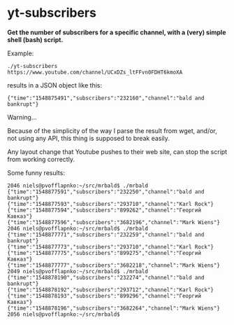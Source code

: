 # yt-subscribers

**Get the number of subscribers for a specific channel, with a (very) simple shell (bash) script.**

Example:

```
./yt-subscribers https://www.youtube.com/channel/UCxDZs_ltFFvn0FDHT6kmoXA
```

results in a JSON object like this:

```
{"time":"1548875491","subscribers":"232160","channel":"bald and bankrupt"}
```

Warning...

Because of the simplicity of the way I parse the result from wget, and/or, not using any API, this thing is supposed to break easily.

Any layout change that Youtube pushes to their web site, can stop the script from working correctly.

Some funny results:

```
2046 niels@pvofflapnko:~/src/mrbald$ ./mrbald
{"time":"1548877591","subscribers":"232250","channel":"bald and bankrupt"}
{"time":"1548877593","subscribers":"293710","channel":"Karl Rock"}
{"time":"1548877594","subscribers":"899262","channel":"Георгий Кавказ"}
{"time":"1548877596","subscribers":"3682196","channel":"Mark Wiens"}
2046 niels@pvofflapnko:~/src/mrbald$ ./mrbald
{"time":"1548877771","subscribers":"232259","channel":"bald and bankrupt"}
{"time":"1548877773","subscribers":"293710","channel":"Karl Rock"}
{"time":"1548877775","subscribers":"899275","channel":"Георгий Кавказ"}
{"time":"1548877777","subscribers":"3682218","channel":"Mark Wiens"}
2049 niels@pvofflapnko:~/src/mrbald$ ./mrbald
{"time":"1548878190","subscribers":"232274","channel":"bald and bankrupt"}
{"time":"1548878192","subscribers":"293712","channel":"Karl Rock"}
{"time":"1548878193","subscribers":"899296","channel":"Георгий Кавказ"}
{"time":"1548878196","subscribers":"3682264","channel":"Mark Wiens"}
2056 niels@pvofflapnko:~/src/mrbald$
```
